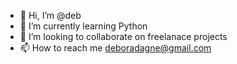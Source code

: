 - 👋 Hi, I’m @deb
- 🌱 I’m currently learning Python
- 💞️ I’m looking to collaborate on freelanace projects
- 📫 How to reach me deboradagne@gmail.com

<!---
diborad-d/diborad-d is a ✨ special ✨ repository because its `README.md` (this file) appears on your GitHub profile.
You can click the Preview link to take a look at your changes.
--->

